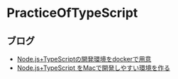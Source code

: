 # PracticeOfTypeScript

## ブログ
* [Node.js+TypeScriptの開発環境をdockerで用意](https://eno314.hatenadiary.com/entry/2020/02/17/165720)
* [Node.js+TypeScript をMacで開発しやすい環境を作る](https://eno314.hatenadiary.com/entry/2020/03/10/144322)
